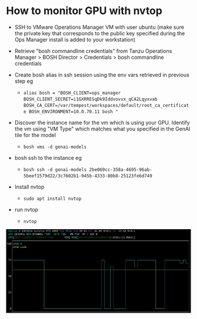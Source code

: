 # How to monitor GPU with nvtop

- SSH to VMware Operations Manager VM with user ubuntu (make sure the private key that corresponds to the public key specified during the Ops Manager install is added to your workstation)

- Retrieve "bosh commandline credentials" from Tanzu Operations Manager > BOSH Director > Credentials > bosh commandline credentials

- Create bosh alias in ssh session using the env vars retrieved in previous step eg
  - ```alias bosh = "BOSH_CLIENT=ops_manager BOSH_CLIENT_SECRET=i1GXRRESqDk9Iddvovvx_qCA2Lqyxvab BOSH_CA_CERT=/var/tempest/workspaces/default/root_ca_certificate BOSH_ENVIRONMENT=10.0.70.11 bosh "```

- Discover the instance name for the vm which is using your GPU. Identify the vm using "VM Type" which matches what you specified in the GenAI tile for the model
  - ```bosh vms -d genai-models```

- bosh ssh to the instance eg
  - ```bosh ssh -d genai-models 2be069cc-358a-4695-96ab-5beef1579d22/3c7602b1-945b-4333-80b8-25123fe6d749```

- Install nvtop
  - ```sudo apt install nvtop```

- run nvtop
  - ```nvtop```

![nvtop output](/Tanzu-AI-Solutions/assets/nvtop_output.jpg)
